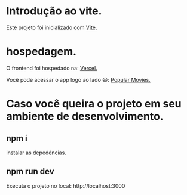 # Introdução ao vite.
Este projeto foi inicializado com <a href="https://vitejs.dev/guide/">Vite.</a>

# hospedagem.
O frontend foi hospedado na: <a href="https://vercel.com/">Vercel.</a>

Você pode acessar o app logo ao lado &#x1F603;:
<a href="https://popular-movies-f040vx03q-mateusfelixdias.vercel.app/">Popular Movies.</a>

# Caso você queira o projeto em seu ambiente de desenvolvimento.
<h2>npm i</h2>
instalar as depedências.

<h2>npm run dev</h2>
Executa o projeto no local: http://localhost:3000
